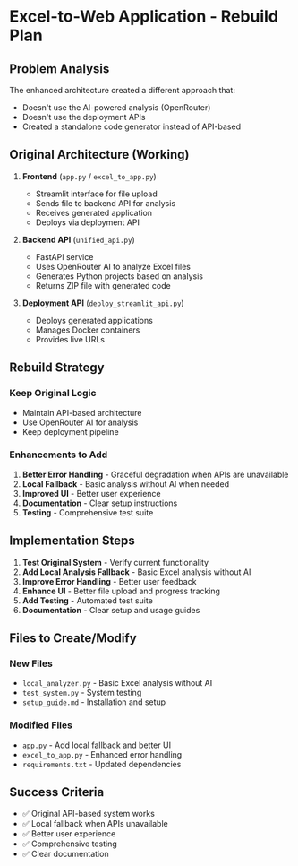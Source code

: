# Excel-to-Web Application - Rebuild Plan

## Problem Analysis

The enhanced architecture created a different approach that:
- Doesn't use the AI-powered analysis (OpenRouter)
- Doesn't use the deployment APIs
- Created a standalone code generator instead of API-based

## Original Architecture (Working)

1. **Frontend** (`app.py` / `excel_to_app.py`)
   - Streamlit interface for file upload
   - Sends file to backend API for analysis
   - Receives generated application
   - Deploys via deployment API

2. **Backend API** (`unified_api.py`)
   - FastAPI service
   - Uses OpenRouter AI to analyze Excel files
   - Generates Python projects based on analysis
   - Returns ZIP file with generated code

3. **Deployment API** (`deploy_streamlit_api.py`)
   - Deploys generated applications
   - Manages Docker containers
   - Provides live URLs

## Rebuild Strategy

### Keep Original Logic
- Maintain API-based architecture
- Use OpenRouter AI for analysis
- Keep deployment pipeline

### Enhancements to Add
1. **Better Error Handling** - Graceful degradation when APIs are unavailable
2. **Local Fallback** - Basic analysis without AI when needed
3. **Improved UI** - Better user experience
4. **Documentation** - Clear setup instructions
5. **Testing** - Comprehensive test suite

## Implementation Steps

1. **Test Original System** - Verify current functionality
2. **Add Local Analysis Fallback** - Basic Excel analysis without AI
3. **Improve Error Handling** - Better user feedback
4. **Enhance UI** - Better file upload and progress tracking
5. **Add Testing** - Automated test suite
6. **Documentation** - Clear setup and usage guides

## Files to Create/Modify

### New Files
- `local_analyzer.py` - Basic Excel analysis without AI
- `test_system.py` - System testing
- `setup_guide.md` - Installation and setup

### Modified Files
- `app.py` - Add local fallback and better UI
- `excel_to_app.py` - Enhanced error handling
- `requirements.txt` - Updated dependencies

## Success Criteria

- ✅ Original API-based system works
- ✅ Local fallback when APIs unavailable
- ✅ Better user experience
- ✅ Comprehensive testing
- ✅ Clear documentation
